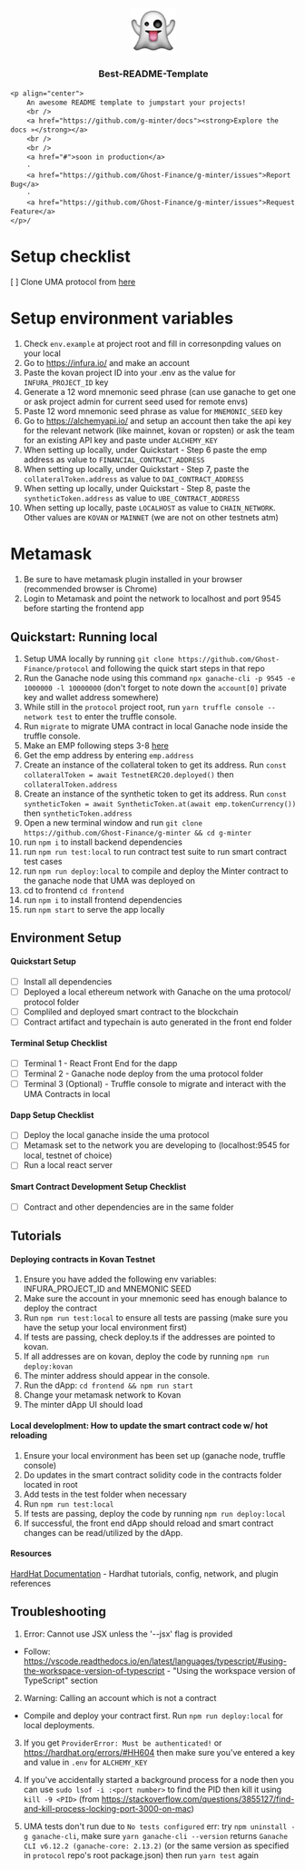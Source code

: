 <!-- Ghost Brand -->
<br />
<p align="center">
  <a href="https://github.com/othneildrew/Best-README-Template">
    <img src="images/logo.jpg" alt="Logo" width="80" height="80">
  </a>

  <h3 align="center">Best-README-Template</h3>

    <p align="center">
        An awesome README template to jumpstart your projects!
        <br />
        <a href="https://github.com/g-minter/docs"><strong>Explore the docs »</strong></a>
        <br />
        <br />
        <a href="#">soon in production</a>
        ·
        <a href="https://github.com/Ghost-Finance/g-minter/issues">Report Bug</a>
        ·
        <a href="https://github.com/Ghost-Finance/g-minter/issues">Request Feature</a>
    </p>/

</p>

# Setup checklist

[ ] Clone UMA protocol from [here](https://github.com/Ghost-Finance/protocol)

# Setup environment variables

1. Check `env.example` at project root and fill in corresonpding values on your local
2. Go to https://infura.io/ and make an account
3. Paste the kovan project ID into your .env as the value for `INFURA_PROJECT_ID` key
4. Generate a 12 word mnemonic seed phrase (can use ganache to get one or ask project admin for current seed used for remote envs)
5. Paste 12 word mnemonic seed phrase as value for `MNEMONIC_SEED` key
6. Go to https://alchemyapi.io/ and setup an account then take the api key for the relevant network (like mainnet, kovan or ropsten) or ask the team for an existing API key and paste under `ALCHEMY_KEY`
7. When setting up locally, under Quickstart - Step 6 paste the emp address as value to `FINANCIAL_CONTRACT_ADDRESS`
8. When setting up locally, under Quickstart - Step 7, paste the `collateralToken.address` as value to `DAI_CONTRACT_ADDRESS`
9. When setting up locally, under Quickstart - Step 8, paste the `syntheticToken.address` as value to `UBE_CONTRACT_ADDRESS`
10. When setting up locally, paste `LOCALHOST` as value to `CHAIN_NETWORK`. Other values are `KOVAN` or `MAINNET` (we are not on other testnets atm)

# Metamask

1. Be sure to have metamask plugin installed in your browser (recommended browser is Chrome)
2. Login to Metamask and point the network to localhost and port 9545 before starting the frontend app

## Quickstart: Running local

1. Setup UMA locally by running `git clone https://github.com/Ghost-Finance/protocol` and following the quick start steps in that repo
2. Run the Ganache node using this command `npx ganache-cli -p 9545 -e 1000000 -l 10000000` (don't forget to note down the `account[0]` private key and wallet address somewhere)
3. While still in the `protocol` project root, run `yarn truffle console --network test` to enter the truffle console.
4. Run `migrate` to migrate UMA contract in local Ganache node inside the truffle console.
5. Make an EMP following steps 3-8 [here](https://docs.umaproject.org/build-walkthrough/mint-locally#parameterize-and-deploy-a-contract)
6. Get the emp address by entering `emp.address`
7. Create an instance of the collateral token to get its address. Run `const collateralToken = await TestnetERC20.deployed()` then `collateralToken.address`
8. Create an instance of the synthetic token to get its address. Run `const syntheticToken = await SyntheticToken.at(await emp.tokenCurrency())` then `syntheticToken.address`
9. Open a new terminal window and run `git clone https://github.com/Ghost-Finance/g-minter && cd g-minter`
10. run `npm i` to install backend dependencies
11. run `npm run test:local` to run contract test suite to run smart contract test cases
12. run `npm run deploy:local` to compile and deploy the Minter contract to the ganache node that UMA was deployed on
13. cd to frontend `cd frontend`
14. run `npm i` to install frontend dependencies
15. run `npm start` to serve the app locally

## Environment Setup

#### Quickstart Setup

- [ ] Install all dependencies
- [ ] Deployed a local ethereum network with Ganache on the uma protocol/ protocol folder
- [ ] Compliled and deployed smart contract to the blockchain
- [ ] Contract artifact and typechain is auto generated in the front end folder

#### Terminal Setup Checklist

- [ ] Terminal 1 - React Front End for the dapp
- [ ] Terminal 2 - Ganache node deploy from the uma protocol folder
- [ ] Terminal 3 (Optional) - Truffle console to migrate and interact with the UMA Contracts in local

#### Dapp Setup Checklist

- [ ] Deploy the local ganache inside the uma protocol
- [ ] Metamask set to the network you are developing to (localhost:9545 for local, testnet of choice)
- [ ] Run a local react server

#### Smart Contract Development Setup Checklist

- [ ] Contract and other dependencies are in the same folder

## Tutorials

#### Deploying contracts in Kovan Testnet

1. Ensure you have added the following env variables: INFURA_PROJECT_ID and MNEMONIC SEED
2. Make sure the account in your mnemonic seed has enough balance to deploy the contract
3. Run `npm run test:local` to ensure all tests are passing (make sure you have the setup your local environment first)
4. If tests are passing, check deploy.ts if the addresses are pointed to kovan.
5. If all addresses are on kovan, deploy the code by running `npm run deploy:kovan`
6. The minter address should appear in the console.
7. Run the dApp: `cd frontend && npm run start`
8. Change your metamask network to Kovan
9. The minter dApp UI should load

#### Local developlment: How to update the smart contract code w/ hot reloading

1. Ensure your local environment has been set up (ganache node, truffle console)
2. Do updates in the smart contract solidity code in the contracts folder located in root
3. Add tests in the test folder when necessary
4. Run `npm run test:local`
5. If tests are passing, deploy the code by running `npm run deploy:local`
6. If successful, the front end dApp should reload and smart contract changes can be read/utilized by the dApp.

#### Resources

[HardHat Documentation](https://hardhat.org/getting-started/) - Hardhat tutorials, config, network, and plugin references

## Troubleshooting

1. Error: Cannot use JSX unless the '--jsx' flag is provided

- Follow: https://vscode.readthedocs.io/en/latest/languages/typescript/#using-the-workspace-version-of-typescript - "Using the workspace version of TypeScript" section

2. Warning: Calling an account which is not a contract

- Compile and deploy your contract first. Run `npm run deploy:local` for local deployments.

3. If you get `ProviderError: Must be authenticated!` or https://hardhat.org/errors/#HH604 then make sure you've entered a key and value in `.env` for `ALCHEMY_KEY`
4. If you've accidentally started a background process for a node then you can use `sudo lsof -i :<port number>` to find the PID then kill it using `kill -9 <PID>` (from https://stackoverflow.com/questions/3855127/find-and-kill-process-locking-port-3000-on-mac)

5. UMA tests don't run due to `No tests configured` err: try `npm uninstall -g ganache-cli`, make sure `yarn ganache-cli --version` returns `Ganache CLI v6.12.2 (ganache-core: 2.13.2)` (or the same version as specified in `protocol` repo's root package.json) then run `yarn test` again
